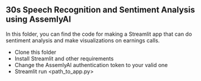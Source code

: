 ## 30s Speech Recognition and Sentiment Analysis using AssemlyAI

In this folder, you can find the code for making a Streamlit app that can do sentiment analysis and make visualizations on earnings calls.

* Clone this folder
* Install Streamlit and other requirements
* Change the AssemlyAI authentication token to your valid one
* Streamlit run <path_to_app.py>
